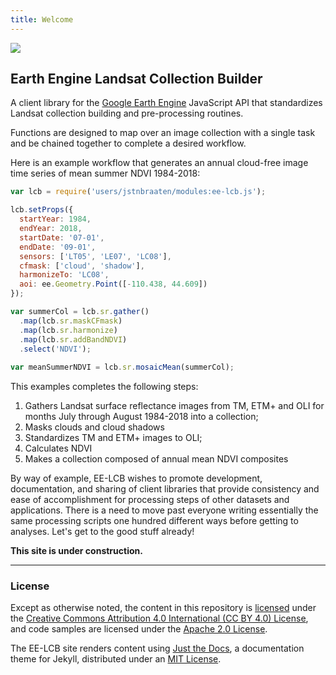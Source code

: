 ```yaml
---
title: Welcome
---
```


<img src='https://jdbcode.github.io/EE-LCB/assets/images/ee-lcb-logo.svg'>

## Earth Engine Landsat Collection Builder

A client library for the [Google Earth Engine](https://earthengine.google.com/) JavaScript API that standardizes 
Landsat collection building and pre-processing routines.

Functions are designed to map over an image collection with a single task and be chained
together to complete a desired workflow.

Here is an example workflow that generates an annual cloud-free image time series
of mean summer NDVI 1984-2018:

```js
var lcb = require('users/jstnbraaten/modules:ee-lcb.js'); 

lcb.setProps({
  startYear: 1984,
  endYear: 2018,
  startDate: '07-01',
  endDate: '09-01',
  sensors: ['LT05', 'LE07', 'LC08'],
  cfmask: ['cloud', 'shadow'],
  harmonizeTo: 'LC08',
  aoi: ee.Geometry.Point([-110.438, 44.609])
});

var summerCol = lcb.sr.gather()
  .map(lcb.sr.maskCFmask)
  .map(lcb.sr.harmonize)
  .map(lcb.sr.addBandNDVI)
  .select('NDVI');
  
var meanSummerNDVI = lcb.sr.mosaicMean(summerCol);
```

This examples completes the following steps:

1. Gathers Landsat surface reflectance images from TM, ETM+ and OLI for months July through August 1984-2018 into a collection; 
2. Masks clouds and cloud shadows
3. Standardizes TM and ETM+ images to OLI;
4. Calculates NDVI
5. Makes a collection composed of annual mean NDVI composites

By way of example, EE-LCB wishes to promote development, documentation, and sharing of client libraries that
provide consistency and ease of accomplishment for processing steps of other datasets and applications.
There is a need to move past everyone writing essentially the same processing scripts one hundred different 
ways before getting to analyses. Let's get to the good stuff already! 

**This site is under construction.**

---

### License

Except as otherwise noted, the content in this repository is [licensed](https://jdbcode.github.io/EE-LCB/terms/ee-lcb-license.html) under the
[Creative Commons Attribution 4.0 International (CC BY 4.0) License](https://creativecommons.org/licenses/by/4.0/), and
code samples are licensed under the [Apache 2.0 License](http://www.apache.org/licenses/LICENSE-2.0).

The EE-LCB site renders content using [Just the Docs](https://github.com/pmarsceill/just-the-docs), 
a documentation theme for Jekyll, distributed under an [MIT License](https://jdbcode.github.io/EE-LCB/terms/ee-lcb-license.html). 






